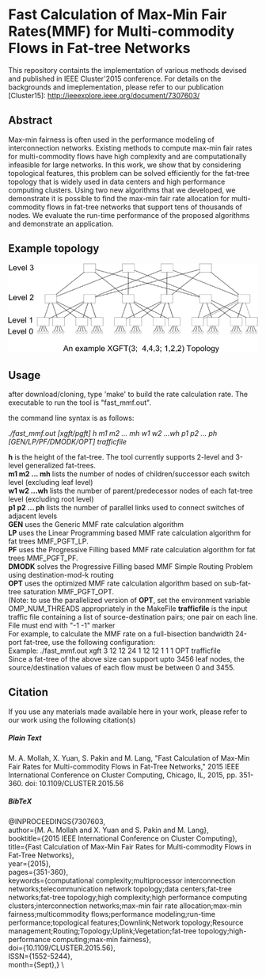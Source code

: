 # Fast Calculation of Max-Min Fair Rates(MMF) for Multi-commodity Flows in Fat-tree Networks

This repository containts the implementation of various methods devised and published in IEEE Cluster'2015 conference. For details on the backgrounds and imeplementation, please refer to our publication [Cluster15]: http://ieeexplore.ieee.org/document/7307603/


## Abstract

Max-min fairness is often used in the performance modeling of interconnection networks. Existing methods to compute max-min fair rates for multi-commodity flows have high complexity and are computationally infeasible for large networks. In this work, we show that by considering topological features, this problem can be solved efficiently for the fat-tree topology that is widely used in data centers and high performance computing clusters. Using two new algorithms that we developed, we demonstrate it is possible to find the max-min fair rate allocation for multi-commodity flows in fat-tree networks that support tens of thousands of nodes. We evaluate the run-time performance of the proposed algorithms and demonstrate an application.

## Example topology
<img src="https://github.com/amollah/fast-mmf-fattree/blob/master/443122_xgft.png">


## Usage

after download/cloning, type 'make' to build the rate calculation rate. The executable to run the tool is "fast_mmf.out".

the command line syntax is as follows:

 _./fast_mmf.out [xgft/pgft] h m1 m2 ... mh w1 w2 ...wh p1 p2 ... ph [GEN/LP/PF/DMODK/OPT] trafficfile_
 
**h** is the height of the fat-tree. The tool currently supports 2-level and 3-level generalized fat-trees. \
**m1 m2 ... mh** lists the number of  nodes of  children/successor each switch level (excluding leaf level) \
**w1 w2 ...wh** lists the number of parent/predecessor  nodes of each fat-tree level (excluding root level) \
**p1 p2 ... ph** lists the number of parallel links used to connect switches of adjacent levels \
**GEN** uses the Generic MMF rate calculation algorithm  \
**LP** uses the Linear Programming based MMF rate calculation algorithm for fat trees MMF\_PGFT\_LP. \
**PF**  uses the Progressive Filling based MMF rate calculation algorithm for fat trees MMF\_PGFT\_PF. \
**DMODK**  solves the Progressive Filling based MMF Simple Routing Problem using destination-mod-k routing \
**OPT**  uses the optimized MMF rate calculation algorithm based on sub-fat-tree saturation MMF\_PGFT\_OPT. \
         (Note: to use the parallelized version of **OPT**, set the environment variable OMP_NUM_THREADS appropriately in the MakeFile
**trafficfile** is the input traffic file containing a list of source-destination pairs; one pair on each line. File must end with "-1 -1" marker \
For example, to calculate the MMF rate on a full-bisection bandwidth 24-port fat-tree, use the following configuration: \
Example: ./fast_mmf.out xgft 3 12 12 24 1 12 12 1 1 1 OPT trafficfile \
Since a fat-tree of the above size can support upto 3456 leaf nodes, the source/destination values of each flow must be between 0 and 3455.


## Citation
If you use any materials made available here in your work, please refer to our work using the following citation(s)

##### Plain Text 
M. A. Mollah, X. Yuan, S. Pakin and M. Lang, "Fast Calculation of Max-Min Fair Rates for Multi-commodity Flows in Fat-Tree Networks," 2015 IEEE International Conference on Cluster Computing, Chicago, IL, 2015, pp. 351-360.
doi: 10.1109/CLUSTER.2015.56

##### BibTeX
@INPROCEEDINGS{7307603, \
author={M. A. Mollah and X. Yuan and S. Pakin and M. Lang}, \
booktitle={2015 IEEE International Conference on Cluster Computing}, \
title={Fast Calculation of Max-Min Fair Rates for Multi-commodity Flows in Fat-Tree Networks}, \
year={2015}, \
pages={351-360}, \
keywords={computational complexity;multiprocessor interconnection networks;telecommunication network topology;data centers;fat-tree networks;fat-tree topology;high complexity;high performance computing clusters;interconnection networks;max-min fair rate allocation;max-min fairness;multicommodity flows;performance modeling;run-time performance;topological features;Downlink;Network topology;Resource management;Routing;Topology;Uplink;Vegetation;fat-tree topology;high-performance computing;max-min fairness}, \
doi={10.1109/CLUSTER.2015.56}, \
ISSN={1552-5244}, \
month={Sept},} \
